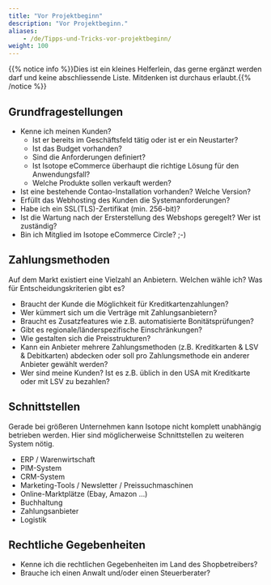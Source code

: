 ```yaml
---
title: "Vor Projektbeginn"
description: "Vor Projektbeginn."
aliases:
    - /de/Tipps-und-Tricks-vor-projektbeginn/
weight: 100
---
```



{{% notice info %}}Dies ist ein kleines Helferlein, das gerne ergänzt werden darf und keine abschliessende Liste. 
Mitdenken ist durchaus erlaubt.{{% /notice %}}

## Grundfragestellungen

* Kenne ich meinen Kunden?
	* Ist er bereits im Geschäftsfeld tätig oder ist er ein Neustarter?
	* Ist das Budget vorhanden?
	* Sind die Anforderungen definiert?
	* Ist Isotope eCommerce überhaupt die richtige Lösung für den Anwendungsfall?
	* Welche Produkte sollen verkauft werden?
* Ist eine bestehende Contao-Installation vorhanden? Welche Version?
* Erfüllt das Webhosting des Kunden die Systemanforderungen?
* Habe ich ein SSL(TLS)-Zertifikat (min. 256-bit)?
* Ist die Wartung nach der Ersterstellung des Webshops geregelt? Wer ist zuständig?
* Bin ich Mitglied im Isotope eCommerce Circle? ;-)


## Zahlungsmethoden

Auf dem Markt existiert eine Vielzahl an Anbietern. Welchen wähle ich? Was für Entscheidungskriterien gibt es?

* Braucht der Kunde die Möglichkeit für Kreditkartenzahlungen?
* Wer kümmert sich um die Verträge mit Zahlungsanbietern?
* Braucht es Zusatzfeatures wie z.B. automatisierte Bonitätsprüfungen?
* Gibt es regionale/länderspezifische Einschränkungen?
* Wie gestalten sich die Preisstrukturen?
* Kann ein Anbieter mehrere Zahlungsmethoden (z.B. Kreditkarten & LSV & Debitkarten)  abdecken oder soll pro Zahlungsmethode ein anderer Anbieter gewählt werden?
* Wer sind meine Kunden? Ist es z.B. üblich in den USA mit Kreditkarte oder mit LSV zu bezahlen?

## Schnittstellen

Gerade bei größeren Unternehmen kann Isotope nicht komplett unabhängig betrieben werden. Hier sind möglicherweise Schnittstellen zu weiteren System nötig.

* ERP / Warenwirtschaft
* PIM-System
* CRM-System
* Marketing-Tools / Newsletter / Preissuchmaschinen
* Online-Marktplätze (Ebay, Amazon …)
* Buchhaltung
* Zahlungsanbieter
* Logistik

## Rechtliche Gegebenheiten

* Kenne ich die rechtlichen Gegebenheiten im Land des Shopbetreibers?
* Brauche ich einen Anwalt und/oder einen Steuerberater?
